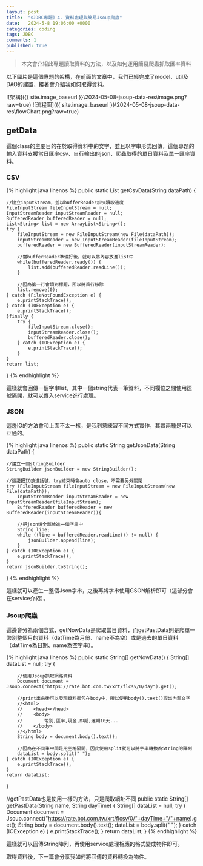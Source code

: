 ```yaml
---
layout: post
title:  "《JDBC專題》4. 資料處理與簡易Jsoup爬蟲"
date:   2024-5-8 19:06:00 +0000
categories: coding
tags: JDBC
comments: 1
published: true
---
```

> 本文會介紹此專題讀取資料的方法，以及如何運用簡易爬蟲抓取匯率資料

以下圖片是這個專題的架構，在前面的文章中，我們已經完成了model、util及DAO的建置，接著會介紹我如何取得資料。

![架構]({{ site.image_baseurl }}\2024-05-08-jsoup-data-res\image.png?raw=true)
![流程圖]({{ site.image_baseurl }}\2024-05-08-jsoup-data-res\flowChart.png?raw=true)

## getData

這個class的主要目的在於取得資料中的文字，並且以字串形式回傳，這個專題的輸入資料支援當日匯率csv、自行輸出的json、爬蟲取得的單日資料及單一匯率資料。

### CSV

{% highlight java linenos %}
public static List<String> getCsvData(String dataPath) {

    //建立inputStream，並以bufferReader加快讀取速度
    FileInputStream fileInputStream = null;
    InputStreamReader inputStreamReader = null;
    BufferedReader bufferedReader = null;
    List<String> list = new ArrayList<String>();
    try {
        fileInputStream = new FileInputStream(new File(dataPath));
        inputStreamReader = new InputStreamReader(fileInputStream);
        bufferedReader = new BufferedReader(inputStreamReader);

        //當bufferReader準備好後，就可以將內容放進list中
        while(bufferedReader.ready()) {
            list.add(bufferedReader.readLine());
        }

        //因為第一行會讀到標題，所以將首行移除
        list.remove(0);
    } catch (FileNotFoundException e) {
        e.printStackTrace();
    } catch (IOException e) {
        e.printStackTrace();
    }finally {
        try {
            fileInputStream.close();
            inputStreamReader.close();
            bufferedReader.close();
        } catch (IOException e) {
            e.printStackTrace();
        }
    }
    return list;
}
{% endhighlight %}

這樣就會回傳一個字串list，其中一個string代表一筆資料，不同欄位之間使用逗號隔開，就可以傳入service進行處理。

### JSON

這邊IO的方法會和上面不太一樣，是我刻意練習不同方式實作，其實兩種是可以互通的。

{% highlight java linenos %}
public static String getJsonData(String dataPath) {

    //建立一個stringBuilder
    StringBuilder jsonBuilder = new StringBuilder();

    //這邊把IO放進括號，try結束時會auto close，不需要另外關閉
    try (FileInputStream fileInputStream = new FileInputStream(new File(dataPath));
        InputStreamReader inputStreamReader = new InputStreamReader(fileInputStream);
        BufferedReader bufferedReader = new BufferedReader(inputStreamReader)){

        //把json檔全部放進一個字串中
        String line;
        while ((line = bufferedReader.readLine()) != null) {
            jsonBuilder.append(line);
        }
    } catch (IOException e) {
        e.printStackTrace();
    }
    return jsonBuilder.toString();
}
{% endhighlight %}

這樣就可以產生一整個Json字串，之後再將字串使用GSON解析即可（這部分會在service介紹）。

### Jsoup爬蟲

這邊會分為兩個含式，getNowData是爬取當日資料，而getPastData則是爬單一幣別整個月的資料（datTime為月份、name不為空）或是過去的單日資料（datTime為日期、name為空字串）。

{% highlight java linenos %}
public static String[] getNowData() {
    String[] dataList = null;
    try {

        //使用Jsoup抓取網路資料
        Document document = Jsoup.connect("https://rate.bot.com.tw/xrt/flcsv/0/day").get();

        //print出來後可以發現資料都包在body中，所以使用body().text()取出內部文字
        //<html>
        //    <head></head>
        //    <body>
        //        幣別,匯率,現金,即期,遠期10天...
        //    </body>
        //</html>
        String body = document.body().text();

        //因為在不同筆中間是用空格隔開，因此使用split就可以將字串轉換為String的陣列
        dataList = body.split(" ");
    } catch (IOException e) {
        e.printStackTrace();
    }
    return dataList;
}

//getPastData也是使用一樣的方法，只是爬取網址不同
public static String[] getPastData(String name, String dayTime) {
    String[] dataList = null;
    try {
        Document document = Jsoup.connect("https://rate.bot.com.tw/xrt/flcsv/0/"+dayTime+"/"+name).get();
        String body = document.body().text();
        dataList = body.split(" ");
    } catch (IOException e) {
        e.printStackTrace();
    }
    return dataList;
}
{% endhighlight %}

這樣就可以回傳String陣列，再使用service處理相應的格式變成物件即可。

取得資料後，下一篇會分享我如何將回傳的資料轉換為物件。